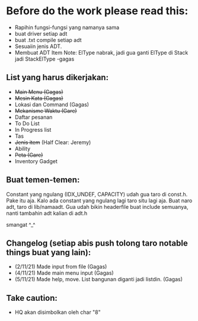 # **Before do the work please read this:**

- Rapihin fungsi-fungsi yang namanya sama
- buat driver setiap adt
- buat .txt compile setiap adt
- Sesuaiin jenis ADT.
- Membuat ADT Item Note: ElType nabrak, jadi gua ganti ElType di Stack jadi StackElType -gagas

## List yang harus dikerjakan:

- ~~Main Menu (Gagas)~~
- ~~Mesin Kata (Gagas)~~
- Lokasi dan Command (Gagas)
- ~~Mekanisme Waktu (Gare)~~
- Daftar pesanan
- To Do List
- In Progress list
- Tas
- ~~Jenis item~~ (Half Clear: Jeremy)
- Ability
- ~~Peta (Gare)~~
- Inventory Gadget

## **Buat temen-temen:**

Constant yang ngulang (IDX_UNDEF, CAPACITY) udah gua taro di const.h. Pake itu aja. Kalo ada constant yang ngulang lagi taro situ lagi aja.
Buat naro adt, taro di lib/namaadt.
Gua udah bikin headerfile buat include semuanya, nanti tambahin adt kalian di adt.h

smangat ^\_^

## **Changelog (setiap abis push tolong taro notable things buat yang lain):**

- (2/11/21) Made input from file (Gagas)
- (4/11/21) Made main menu input (Gagas)
- (5/11/21) Made help, move. List bangunan diganti jadi listdin. (Gagas)

## Take caution:

- HQ akan disimbolkan oleh char "8"
